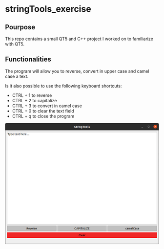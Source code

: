 # stringTools_exercise

## Pourpose
This repo contains a small QT5 and C++ project I worked on to familiarize with QT5.

## Functionalities
The program will allow you to reverse, convert in upper case and camel case a text.

Is it also possible to use the following keyboard shortcuts:
- CTRL + 1 to reverse
- CTRL + 2 to capitalize
- CTRL + 3 to convert in camel case
- CTRL + 0 to clear the text field
- CTRL + q to close the program

![This is an image](screenshot.png)

